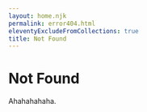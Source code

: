 ```yaml
---
layout: home.njk
permalink: error404.html
eleventyExcludeFromCollections: true
title: Not Found
---
```

# Not Found

Ahahahahaha.